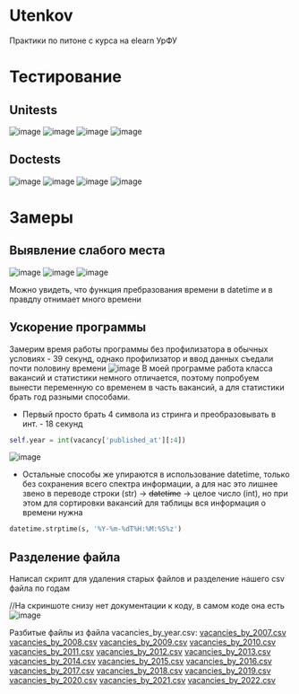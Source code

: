 # Utenkov
Практики по питоне с курса на elearn УрФУ
# Тестированиe
## Unitеsts
![image](https://user-images.githubusercontent.com/77449049/208920109-99b58c7c-c867-4efd-a2a5-c8d555c5c56e.png)
![image](https://user-images.githubusercontent.com/77449049/208920194-965decc3-92fe-4bcf-8076-bfa10103155a.png)
![image](https://user-images.githubusercontent.com/77449049/208920297-e437b826-46b7-46dd-b811-e52e1623b7c6.png)
![image](https://user-images.githubusercontent.com/77449049/208920440-eacb9252-a526-4e35-94c5-d63190f7cc55.png)


## Doctests
![image](https://user-images.githubusercontent.com/77449049/208919717-d09386f2-5527-4482-8f32-da55380f5657.png)
![image](https://user-images.githubusercontent.com/77449049/208919804-e174f5ea-675a-4890-9c90-b856395751e8.png)
![image](https://user-images.githubusercontent.com/77449049/208919863-52bccab8-3844-4f22-b955-077187484630.png)
![image](https://user-images.githubusercontent.com/77449049/208919933-dba77494-b9d8-45ed-805a-ef3a28e3d0ab.png)

# Замеры

## Выявление слабого места
![image](https://user-images.githubusercontent.com/77449049/208974612-d0a2787d-049f-46b8-a633-e7400b3c328a.png)
![image](https://user-images.githubusercontent.com/77449049/208971844-5873208e-85b9-411c-80cb-e64a379b84d7.png)
![image](https://user-images.githubusercontent.com/77449049/208971910-d63f4243-084b-4275-892f-6cf0c2c5e215.png)

Можно увидеть, что функция пребразования времени в datetime и в правдлу отнимает много времени

## Ускорение программы
Замерим время работы программы без профилизатора в обычных условиях - 39 секунд, однако профилизатор и ввод данных съедали почти половину времени
![image](https://user-images.githubusercontent.com/77449049/208978409-1875cccf-7e20-4662-a891-b0f13622e23b.png)
В моей программе работа класса вакансий и статистики немного отличается, поэтому попробуем вынести переменную со временем в часть вакансий,
а для статистики брать год разными способами.
- Первый просто брать 4 символа из стринга и преобразовывать в инт. - 18 секунд
```py
self.year = int(vacancy['published_at'][:4])
```
![image](https://user-images.githubusercontent.com/77449049/208979290-87fee578-3637-4cd7-843f-fbac349b3e5c.png)
- Остальные способы же упираются в использование datetime, только без сохранения всего спектра информации, а для нас это лишнее звено
в переводе строки (str) -> ~~datetime~~ -> целое число (int), но при этом для сортировки вакансий для таблицы вся информация о времени нужна
```py
datetime.strptime(s, '%Y-%m-%dT%H:%M:%S%z')
```
## Разделение файла
Написал скрипт для удаления старых файлов и разделение нашего csv файла по годам

//На скриншоте снизу нет документации к коду, в самом коде она есть
![image](https://user-images.githubusercontent.com/77449049/209677633-ee7febe7-f596-483a-aa7b-bf5b611920ea.png)

Разбитые файлы из файла vacancies_by_year.csv:
[vacancies_by_2007.csv](https://github.com/MateLR/Utenkov/files/10308544/vacancies_by_2007.csv)
[vacancies_by_2008.csv](https://github.com/MateLR/Utenkov/files/10308560/vacancies_by_2008.csv)
[vacancies_by_2009.csv](https://github.com/MateLR/Utenkov/files/10308563/vacancies_by_2009.csv)
[vacancies_by_2010.csv](https://github.com/MateLR/Utenkov/files/10308564/vacancies_by_2010.csv)
[vacancies_by_2011.csv](https://github.com/MateLR/Utenkov/files/10308566/vacancies_by_2011.csv)
[vacancies_by_2012.csv](https://github.com/MateLR/Utenkov/files/10308567/vacancies_by_2012.csv)
[vacancies_by_2013.csv](https://github.com/MateLR/Utenkov/files/10308570/vacancies_by_2013.csv)
[vacancies_by_2014.csv](https://github.com/MateLR/Utenkov/files/10308574/vacancies_by_2014.csv)
[vacancies_by_2015.csv](https://github.com/MateLR/Utenkov/files/10308577/vacancies_by_2015.csv)
[vacancies_by_2016.csv](https://github.com/MateLR/Utenkov/files/10308580/vacancies_by_2016.csv)
[vacancies_by_2017.csv](https://github.com/MateLR/Utenkov/files/10308585/vacancies_by_2017.csv)
[vacancies_by_2018.csv](https://github.com/MateLR/Utenkov/files/10308590/vacancies_by_2018.csv)
[vacancies_by_2019.csv](https://github.com/MateLR/Utenkov/files/10308548/vacancies_by_2019.csv)
[vacancies_by_2020.csv](https://github.com/MateLR/Utenkov/files/10308549/vacancies_by_2020.csv)
[vacancies_by_2021.csv](https://github.com/MateLR/Utenkov/files/10308556/vacancies_by_2021.csv)
[vacancies_by_2022.csv](https://github.com/MateLR/Utenkov/files/10308559/vacancies_by_2022.csv)
